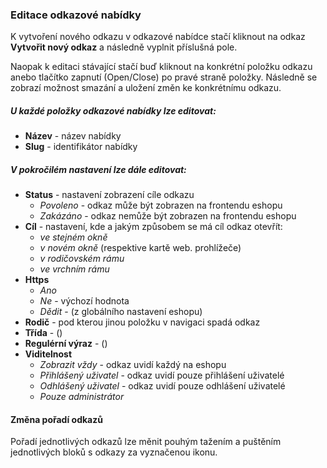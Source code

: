 ### Editace odkazové nabídky

K vytvoření nového odkazu v odkazové nabídce stačí kliknout na odkaz **Vytvořit nový odkaz** a následně vyplnit příslušná pole.

Naopak k editaci stávající stačí buď kliknout na konkrétní položku odkazu anebo tlačítko zapnutí (Open/Close) po pravé straně položky. Následně se zobrazí možnost smazání a uložení změn ke konkrétnímu odkazu.

##### U každé položky odkazové nabídky lze editovat:
+ **Název** - název nabídky
+ **Slug** - identifikátor nabídky

##### V pokročilém nastavení lze dále editovat:
+ **Status** - nastavení zobrazení cíle odkazu
    + *Povoleno* - odkaz může být zobrazen na frontendu eshopu
    + *Zakázáno* - odkaz nemůže být zobrazen na frontendu eshopu
+ **Cíl** - nastavení, kde a jakým způsobem se má cíl odkaz otevřít:
    + *ve stejném okně*
    + *v novém okně* (respektive kartě web. prohlížeče)
    + *v rodičovském rámu*
    + *ve vrchním rámu*
+ **Https**
    + *Ano*
    + *Ne* - výchozí hodnota
    + *Dědit* -  (z globálního nastavení eshopu)
+ **Rodič** - pod kterou jinou položku v navigaci spadá odkaz
+ **Třída** - ()
+ **Regulérní výraz** - ()
+ **Viditelnost**
    + *Zobrazit vždy* - odkaz uvidí každý na eshopu
    + *Přihlášený uživatel* - odkaz uvidí pouze přihlášení uživatelé
    + *Odhlášený uživatel* - odkaz uvidí pouze odhlášení uživatelé
    + *Pouze administrátor*

#### Změna pořadí odkazů

Pořadí jednotlivých odkazů lze měnit pouhým tažením a puštěním jednotlivých bloků s odkazy za vyznačenou ikonu.




